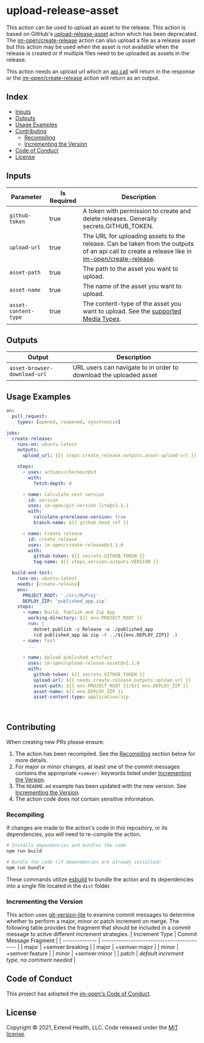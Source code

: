 # upload-release-asset

This action can be used to upload an asset to the release.  This action is based on GitHub's [upload-release-asset] action which has been deprecated.  The [im-open/create-release] action can also upload a file as a release asset but this action may be used when the asset is not available when the release is created or if multiple files need to be uploaded as assets in the release.

This action needs an upload url which an [api call] will return in the response or the [im-open/create-release] action will return as an output.

## Index

- [Inputs](#inputs)
- [Outputs](#outputs)
- [Usage Examples](#usage-examples)
- [Contributing](#contributing)
  - [Recompiling](#recompiling)
  - [Incrementing the Version](#incrementing-the-version)
- [Code of Conduct](#code-of-conduct)
- [License](#license)
   
## Inputs
| Parameter            | Is Required | Description                                                                                                                                      |
| -------------------- | ----------- | ------------------------------------------------------------------------------------------------------------------------------------------------ |
| `github-token`       | true        | A token with permission to create and delete releases.  Generally secrets.GITHUB_TOKEN.                                                          |
| `upload-url`         | true        | The URL for uploading assets to the release.  Can be taken from the outputs of an api call to create a release like in [im-open/create-release]. |
| `asset-path`         | true        | The path to the asset you want to upload.                                                                                                        |
| `asset-name`         | true        | The name of the asset you want to upload.                                                                                                        |
| `asset-content-type` | true        | The content-type of the asset you want to upload. See the [supported Media Types].                                                               |

## Outputs
| Output                       | Description                                                       |
| ---------------------------- | ----------------------------------------------------------------- |
| `asset-browser-download-url` | URL users can navigate to in order to download the uploaded asset |

## Usage Examples

```yml
on: 
  pull_request:
    types: [opened, reopened, synchronize]

jobs:
  create-release:
    runs-on: ubuntu-latest
    outputs:
      upload_url: ${{ steps.create_release.outputs.asset-upload-url }}

    steps:
      - uses: actions/checkout@v3
        with: 
          fetch-depth: 0

      - name: Calculate next version
        id: version
        uses: im-open/git-version-lite@v2.1.1
        with:
          calculate-prerelease-version: true
          branch-name: ${{ github.head_ref }}

      - name: Create release
        id: create_release
        uses: im-open/create-release@v3.1.0
        with:
          github-token: ${{ secrets.GITHUB_TOKEN }}
          tag-name: ${{ steps.version.outputs.VERSION }}

  build-and-test:
    runs-on: ubuntu-latest
    needs: [create-release]
    env:
      PROJECT_ROOT: './src/MyProj'
      DEPLOY_ZIP: 'published_app.zip'
    steps:
      - name: Build, Publish and Zip App
        working-directory: ${{ env.PROJECT_ROOT }}
        run: |
          dotnet publish -c Release -o ./published_app 
          (cd published_app && zip -r ../${{env.DEPLOY_ZIP}} .)
      - name: Test
        ...
      
      - name: Upload published artifact
        uses: im-open/upload-release-asset@v1.1.0
        with: 
          github-token: ${{ secrets.GITHUB_TOKEN }}
          upload-url: ${{ needs.create-release.outputs.upload_url }}
          asset-path: ${{ env.PROJECT_ROOT }}/${{ env.DEPLOY_ZIP }}
          asset-name: ${{ env.DEPLOY_ZIP }}
          asset-content-type: application/zip
          
      

```

## Contributing

When creating new PRs please ensure:
1. The action has been recompiled.  See the [Recompiling](#recompiling) section below for more details.
2. For major or minor changes, at least one of the commit messages contains the appropriate `+semver:` keywords listed under [Incrementing the Version](#incrementing-the-version).
3. The `README.md` example has been updated with the new version.  See [Incrementing the Version](#incrementing-the-version).
4. The action code does not contain sensitive information.

### Recompiling

If changes are made to the action's code in this repository, or its dependencies, you will need to re-compile the action.

```sh
# Installs dependencies and bundles the code
npm run build

# Bundle the code (if dependencies are already installed)
npm run bundle
```

These commands utilize [esbuild](https://esbuild.github.io/getting-started/#bundling-for-node) to bundle the action and
its dependencies into a single file located in the `dist` folder.

### Incrementing the Version

This action uses [git-version-lite] to examine commit messages to determine whether to perform a major, minor or patch increment on merge.  The following table provides the fragment that should be included in a commit message to active different increment strategies.
| Increment Type | Commit Message Fragment                     |
| -------------- | ------------------------------------------- |
| major          | +semver:breaking                            |
| major          | +semver:major                               |
| minor          | +semver:feature                             |
| minor          | +semver:minor                               |
| patch          | *default increment type, no comment needed* |

## Code of Conduct

This project has adopted the [im-open's Code of Conduct](https://github.com/im-open/.github/blob/master/CODE_OF_CONDUCT.md).

## License

Copyright &copy; 2021, Extend Health, LLC. Code released under the [MIT license](LICENSE).

[git-version-lite]: https://github.com/im-open/git-version-lite
[upload-release-asset]: https://github.com/actions/upload-release-asset
[im-open/create-release]: https://github.com/im-open/create-release
[api call]: https://docs.github.com/en/rest/reference/repos#create-a-release
[supported Media Types]: https://www.iana.org/assignments/media-types/media-types.xhtml